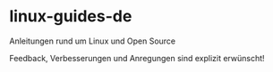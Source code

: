 # linux-guides-de
Anleitungen rund um Linux und Open Source

Feedback, Verbesserungen und Anregungen sind explizit erwünscht!
